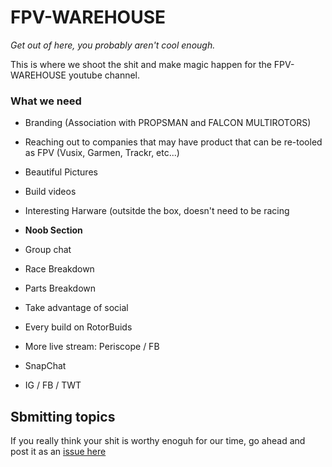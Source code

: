 # FPV-WAREHOUSE
_Get out of here, you probably aren't cool enough._

This is where we shoot the shit and make magic happen for the FPV-WAREHOUSE youtube channel.



### What we need

 - Branding (Association with PROPSMAN and FALCON MULTIROTORS)
 - Reaching out to companies that may have product that can be re-tooled as FPV (Vusix, Garmen, Trackr, etc...)
 - Beautiful Pictures
 - Build videos
 - Interesting Harware (outsitde the box, doesn't need to be racing
 
 - **Noob Section**
 - Group chat
 - Race Breakdown
 - Parts Breakdown
 - Take advantage of social
  - Every build on RotorBuids
  - More live stream: Periscope / FB
  - SnapChat
  - IG / FB / TWT
  
 
 
 ## Sbmitting topics
If you really think your shit is worthy enoguh for our time, go ahead and post it as an [issue here](https://github.com/FPV-WAREHOUSE)
 
